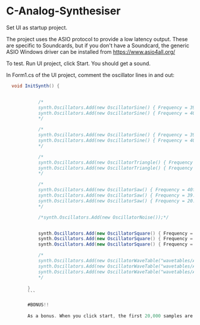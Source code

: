 # C-Analog-Synthesiser

Set UI as startup project.

The project uses the ASIO protocol to provide a low latency output. These are specific to Soundcards, but if you don't have a Soundcard, the generic ASIO Windows driver can be installed from https://www.asio4all.org/

To test. Run UI project, click Start. You should get a sound.

In Form1.cs of the UI project, comment the oscillator lines in and out:

```cs
  void InitSynth() {


            /*
            synth.Oscillators.Add(new OscillatorSine() { Frequency = 39.4f });
            synth.Oscillators.Add(new OscillatorSine() { Frequency = 40f });
            */

            /*
            synth.Oscillators.Add(new OscillatorSine() { Frequency = 39.4f });
            synth.Oscillators.Add(new OscillatorSine() { Frequency = 40f });
            */

            /*
            synth.Oscillators.Add(new OscillatorTriangle() { Frequency = 39.7f });
            synth.Oscillators.Add(new OscillatorTriangle() { Frequency = 40f });
            */

            /*
            synth.Oscillators.Add(new OscillatorSaw() { Frequency = 40f });
            synth.Oscillators.Add(new OscillatorSaw() { Frequency = 39.7f });
            synth.Oscillators.Add(new OscillatorSaw() { Frequency = 20.2f });
            */

            /*synth.Oscillators.Add(new OscillatorNoise());*/


            synth.Oscillators.Add(new OscillatorSquare() { Frequency = 40f });
            synth.Oscillators.Add(new OscillatorSquare() { Frequency = 39.7f, Duty = .1f });
            synth.Oscillators.Add(new OscillatorSquare() { Frequency = 20.2f });

            /*
            synth.Oscillators.Add(new OscillatorWaveTable("wavetables/AKWF_aguitar_0001.wav") { Frequency = 39.4f });
            synth.Oscillators.Add(new OscillatorWaveTable("wavetables/AKWF_aguitar_0002.wav") { Frequency = 40f });
            synth.Oscillators.Add(new OscillatorWaveTable("wavetables/AKWF_aguitar_0003.wav") { Frequency = 40.3f });
            */

        }
        ```
        
        #BONUS!!
        
        As a bonus. When you click start, the first 20,000 samples are copied into the Windows Clipboard. If you open the spreadsheet UI/Spreadsheet/Synth.xlsx, you can paste the clipboard data into columns A or B, and the waveform will be plotted in the Excel chart.
